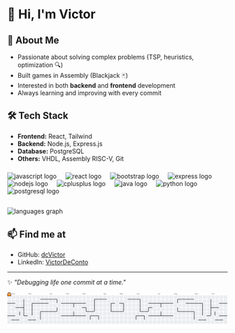 # 👋 Hi, I'm Victor  

## 🌱 About Me
- Passionate about solving complex problems (TSP, heuristics, optimization 🔍)  
- Built games in Assembly (Blackjack 🃏)  
- Interested in both **backend** and **frontend** development  
- Always learning and improving with every commit  

## 🛠️ Tech Stack
- **Frontend:** React, Tailwind  
- **Backend:** Node.js, Express.js  
- **Database:** PostgreSQL  
- **Others:** VHDL, Assembly RISC-V, Git
###

<div align="left">
  <img src="https://cdn.jsdelivr.net/gh/devicons/devicon/icons/javascript/javascript-original.svg" height="40" alt="javascript logo"  />
  <img width="12" />
  <img src="https://cdn.jsdelivr.net/gh/devicons/devicon/icons/react/react-original.svg" height="40" alt="react logo"  />
  <img width="12" />
  <img src="https://cdn.jsdelivr.net/gh/devicons/devicon/icons/bootstrap/bootstrap-original.svg" height="40" alt="bootstrap logo"  />
  <img width="12" />
  <img src="https://cdn.jsdelivr.net/gh/devicons/devicon/icons/express/express-original.svg" height="40" alt="express logo"  />
  <img width="12" />
  <img src="https://cdn.jsdelivr.net/gh/devicons/devicon/icons/nodejs/nodejs-original.svg" height="40" alt="nodejs logo"  />
  <img width="12" />
  <img src="https://cdn.jsdelivr.net/gh/devicons/devicon/icons/cplusplus/cplusplus-original.svg" height="40" alt="cplusplus logo"  />
  <img width="12" />
  <img src="https://cdn.jsdelivr.net/gh/devicons/devicon/icons/java/java-original.svg" height="40" alt="java logo"  />
  <img width="12" />
  <img src="https://cdn.simpleicons.org/python/3776AB" height="40" alt="python logo"  />
  <img width="12" />
  <img src="https://cdn.jsdelivr.net/gh/devicons/devicon/icons/postgresql/postgresql-original.svg" height="40" alt="postgresql logo"  />
</div>

##

<div align="left">
  <img src="https://github-readme-stats.vercel.app/api/top-langs?username=dcVictor&locale=en&hide_title=false&layout=compact&card_width=320&langs_count=5&theme=dark&hide_border=false&order=2" height="150" alt="languages graph"  />
</div>

## 📫 Find me at
- GitHub: [dcVictor](https://github.com/dcVictor)  
- LinkedIn: [VictorDeConto](https://linkedin.com/in/victor-neymar-de-conto-740832243)

---
✨ *"Debugging life one commit at a time."*  

<picture>
  <source media="(prefers-color-scheme: dark)" srcset="https://raw.githubusercontent.com/dcVictor/dcVictor/output/pacman-contribution-graph-dark.svg">
  <source media="(prefers-color-scheme: light)" srcset="https://raw.githubusercontent.com/dcVictor/dcVictor/output/pacman-contribution-graph.svg">
  <img alt="pacman contribution graph" src="https://raw.githubusercontent.com/dcVictor/dcVictor/output/pacman-contribution-graph.svg">
</picture>
